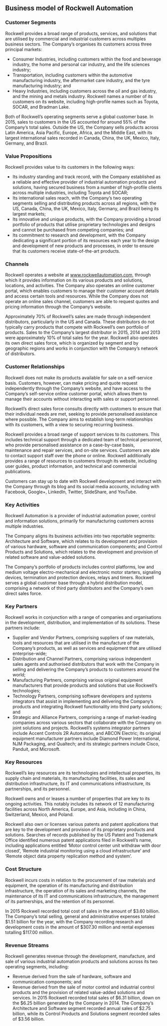 Business model of Rockwell Automation
-------------------------------------

 ### Customer Segments

 Rockwell provides a broad range of products, services, and solutions that are utilised by commercial and industrial customers across multiples business sectors. The Company’s organises its customers across three principal markets:

  * Consumer Industries, including customers within the food and beverage industry, the home and personal car industry, and the life sciences industry;
 * Transportation, including customers within the automotive manufacturing industry, the aftermarket care industry, and the tyre manufacturing industry; and
 * Heavy Industries, including customers across the oil and gas industry, and the mining and metals industry.
  Rockwell names a number of its customers on its website, including high-profile names such as Toyota, SOCAR, and Bradman Lake.

 Both of Rockwell’s operating segments serve a global customer base. In 2015, sales to customers in the US accounted for around 55% of the Company’s total sales. Outside the US, the Company sells products across Latin America, Asia Pacific, Europe, Africa, and the Middle East, with its largest international sales recorded in Canada, China, the UK, Mexico, Italy, Germany, and Brazil.

 ### Value Propositions

 Rockwell provides value to its customers in the following ways:

  * Its industry standing and track record, with the Company established as a reliable and effective provider of industrial automation products and solutions, having secured business from a number of high-profile clients across multiple industries, including Toyota and SOCAR;
 * Its international sales reach, with the Company’s two operating segments selling and distributing products across all regions, with the US, Canada, China, the UK, Mexico, Italy, Germany, and Brazil being its largest markets;
 * Its innovative and unique products, with the Company providing a broad portfolio of products that utilise proprietary technologies and designs and cannot be purchased from competing companies; and
 * Its commitment to research and development, with the Company dedicating a significant portion of its resources each year to the design and development of new products and processes, in order to ensure that its customers receive state-of-the-art products.
  ### Channels

 Rockwell operates a website at www.rockwellautomation.com, through which it provides information on its various products and solutions, locations, and activities. The Company also operates an online customer portal, which enables customers to manage their customer account details and access certain tools and resources. While the Company does not operate an online sales channel, customers are able to request quotes and pricing information through the Company’s website.

 Approximately 70% of Rockwell’s sales are made through independent distributors, particularly in the US and Canada. These distributors do not typically carry products that compete with Rockwell’s own portfolio of products. Sales to the Company’s largest distributor in 2015, 2014 and 2013 were approximately 10% of total sales for the year. Rockwell also operates its own direct sales force, which is organized by segment and by geographic regions and works in conjunction with the Company’s network of distributors.

 ### Customer Relationships

 Rockwell does not make its products available for sale on a self-service basis. Customers, however, can make pricing and quote request independently through the Company’s website, and have access to the Company’s self-service online customer portal, which allows them to manage their accounts without interacting with sales or support personnel.

 Rockwell’s direct sales force consults directly with customers to ensure that their individual needs are met, seeking to provide personalised assistance where possible. The Company aims to establish long-term relationships with its customers, with a view to securing recurring business.

 Rockwell provides a broad range of support services to its customers. This includes technical support through a dedicated team of technical personnel, who provide personalised assistance on a case-by-case basis, maintenance and repair services, and on-site services. Customers are able to contact support staff over the phone or online. Rockwell additionally provides a range of resources to customers through its website, including user guides, product information, and technical and commercial publications.

 Customers can stay up to date with Rockwell development and interact with the Company through its blog and its social media accounts, including with Facebook, Google+, LinkedIn, Twitter, SlideShare, and YouTube.

 ### Key Activities

 Rockwell Automation is a provider of industrial automation power, control and information solutions, primarily for manufacturing customers across multiple industries.

 The Company aligns its business activities into two reportable segments: Architecture and Software, which relates to its development and provision of various hardware, software and communication components; and Control Products and Solutions, which relates to the development and provision of related software and value-added solutions.

 The Company’s portfolio of products includes control platforms, low and medium voltage electro-mechanical and electronic motor starters, signaling devices, termination and protection devices, relays and timers. Rockwell serves a global customer base through a hybrid distribution model, comprising a network of third party distributors and the Company’s own direct sales force.

 ### Key Partners

 Rockwell works in conjunction with a range of companies and organisations in the development, distribution, and implementation of its solutions. These partners include:

  * Supplier and Vendor Partners, comprising suppliers of raw materials, tools and resources that are utilised in the manufacture of the Company’s products, as well as services and equipment that are utilised enterprise-wide;
 * Distribution and Channel Partners, comprising various independent sales agents and authorised distributors that work with the Company in selling and delivering the Company’s products to customers around the world;
 * Manufacturing Partners, comprising various original equipment manufacturers that provide products and solutions that use Rockwell’s technologies;
 * Technology Partners, comprising software developers and systems integrators that assist in implementing and delivering the Company’s products and integrating Rockwell functionality into third party solutions; and
 * Strategic and Alliance Partners, comprising a range of market-leading companies across various sectors that collaborate with the Company on joint solutions and projects.
  Rockwell’s systems integrator partners include Accent Controls 2R Automation, and ABCON Electric; its original equipment manufacturer partners include Diamond Power International, NJM Packaging, and Qualtech; and its strategic partners include Cisco, Panduit, and Microsoft.

 ### Key Resources

 Rockwell’s key resources are its technologies and intellectual properties, its supply chain and materials, its manufacturing facilities, its sales and distribution infrastructure, its IT and communications infrastructure, its partnerships, and its personnel.

 Rockwell owns and or leases a number of properties that are key to its ongoing activities. This notably includes its network of 12 manufacturing facilities across North America, Europe, and Asia, including in China, Switzerland, Mexico, and Poland.

 Rockwell also own or licenses various patents and patent applications that are key to the development and provision of its proprietary products and solutions. Searches of records published by the US Patent and Trademark Office identified numerous patent applications filed in Rockwell’s name, including applications entitled ‘Motor control center unit withdraw with door closed’, ‘Remote industrial monitoring using a cloud infrastructure’ and ‘Remote object data property replication method and system’.

 ### Cost Structure

 Rockwell incurs costs in relation to the procurement of raw materials and equipment, the operation of its manufacturing and distribution infrastructure, the operation of its sales and marketing channels, the maintenance of its IT and communications infrastructure, the management of its partnerships, and the retention of its personnel.

 In 2015 Rockwell recorded total cost of sales in the amount of $3.60 billion. The Company’s total selling, general and administrative expenses totaled $1.51 billion for the year, with the Company recording research and development costs in the amount of $307.30 million and rental expenses totalling $117.00 million.

 ### Revenue Streams

 Rockwell generates revenue through the development, manufacture, and sale of various industrial automation products and solutions across its two operating segments, including:

  * Revenue derived from the sale of hardware, software and communication components; and
 * Revenue derived from the sale of motor control and industrial control products and the provision of related value-added solutions and services.
  In 2015 Rockwell recorded total sales of $6.31 billion, down on the $6.25 billion generated by the Company in 2014. The Company’s Architecture and Software segment recorded annual sales of $2.75 billion, while its Control Products and Solutions segment recorded sales of $3.56 billion.